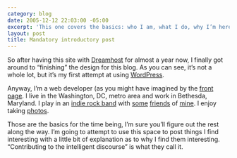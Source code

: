 ```yaml
---
category: blog
date: 2005-12-12 22:03:00 -05:00
excerpt: 'This one covers the basics: who I am, what I do, why I’m here… Ya know, the good stuff.'
layout: post
title: Mandatory introductory post
---
```


So after having this site with [Dreamhost](http://www.dreamhost.com/) for almost a year now, I finally got around to “finishing” the design for this blog. As you can see, it’s not a whole lot, but it’s my first attempt at using [WordPress](http://www.wordpress.org/).

Anyway, I’m a web developer (as you might have imagined by the [front page](/). I live in the Washington, DC, metro area and work in Bethesda, Maryland. I play in an [indie rock band](http://www.mir-rock.com/) with [some](http://www.carbaja.com/) [friends](http://lamarocket.blogspot.com/) of [mine](http://fistagon7.blogspot.com/). I enjoy taking [photos](http://flickr.com/photos/jgarber/).

Those are the basics for the time being, I’m sure you’ll figure out the rest along the way. I’m going to attempt to use this space to post things I find interesting with a little bit of explanation as to why I find them interesting. “Contributing to the intelligent discourse” is what they call it.